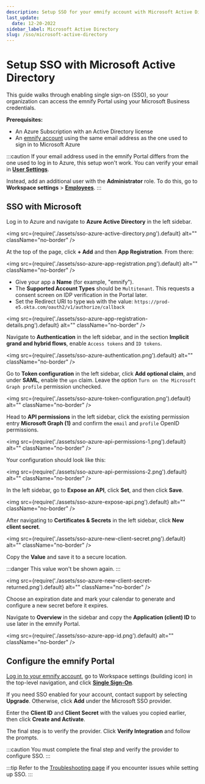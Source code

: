 ```yaml
---
description: Setup SSO for your emnify account with Microsoft Active Directory
last_update: 
  date: 12-20-2022
sidebar_label: Microsoft Active Directory
slug: /sso/microsoft-active-directory
---
```


# Setup SSO with Microsoft Active Directory

This guide walks through enabling single sign-on (SSO), so your organization can access the emnify Portal using your Microsoft Business credentials.

**Prerequisites:**

- An Azure Subscription with an Active Directory license
- An [emnify account](/quickstart) using the same email address as the one used to sign in to Microsoft Azure

:::caution
If your email address used in the emnify Portal differs from the one used to log in to Azure, this setup won't work.
You can verify your email in [**User Settings**](https://portal.emnify.com/user-settings).

Instead, add an additional user with the **Administrator** role.
To do this, go to **Workspace settings**&nbsp;<span aria-label="and then">></span> [**Employees**](https://portal.emnify.com/organisation-settings/users).
:::

## SSO with Microsoft

Log in to Azure and navigate to **Azure Active Directory** in the left sidebar.

<img
  src={require('./assets/sso-azure-active-directory.png').default}
  alt=""
  className="no-border"
/>

At the top of the page, click **+ Add** and then **App Registration**.
From there:

<img
  src={require('./assets/sso-azure-app-registration.png').default}
  alt=""
  className="no-border"
/>

- Give your app a **Name** (for example, "emnify").
- The **Supported Account Types** should be `Multitenant`.
This requests a consent screen on IDP verification in the Portal later. 
- Set the Redirect URI to type `Web` with the value: `https://prod-e5.okta.com/oauth2/v1/authorize/callback`

<img
  src={require('./assets/sso-azure-app-registration-details.png').default}
  alt=""
  className="no-border"
/>

Navigate to **Authentication** in the left sidebar, and in the section **Implicit grand and hybrid flows**, enable `Access tokens` and `ID tokens`.

<img
  src={require('./assets/sso-azure-authentication.png').default}
  alt=""
  className="no-border"
/>

Go to **Token configuration** in the left sidebar, click **Add optional claim**, and under **SAML**, enable the `upn` claim.
Leave the option `Turn on the Microsoft Graph profile` permission unchecked.

<img
  src={require('./assets/sso-azure-token-configuration.png').default}
  alt=""
  className="no-border"
/>

Head to **API permissions** in the left sidebar, click the existing permission entry **Microsoft Graph (1)** and confirm the `email` and `profile` OpenID permissions.

<img
  src={require('./assets/sso-azure-api-permissions-1.png').default}
  alt=""
  className="no-border"
/>

Your configuration should look like this:

<img
  src={require('./assets/sso-azure-api-permissions-2.png').default}
  alt=""
  className="no-border"
/>

In the left sidebar, go to **Expose an API**, click **Set**, and then click **Save**.

<img
  src={require('./assets/sso-azure-expose-api.png').default}
  alt=""
  className="no-border"
/>

After navigating to **Certificates & Secrets** in the left sidebar, click **New client secret**.

<img
  src={require('./assets/sso-azure-new-client-secret.png').default}
  alt=""
  className="no-border"
/>

Copy the **Value** and save it to a secure location.

:::danger
This value won't be shown again.
:::

<img
  src={require('./assets/sso-azure-new-client-secret-returned.png').default}
  alt=""
  className="no-border"
/>

Choose an expiration date and mark your calendar to generate and configure a new secret before it expires.

Navigate to **Overview** in the sidebar and copy the **Application (client) ID** to use later in the emnify Portal.

<img
  src={require('./assets/sso-azure-app-id.png').default}
  alt=""
  className="no-border"
/>

## Configure the emnify Portal

[Log in to your emnify account](https://portal.emnify.com/sign/), go to Workspace settings (building icon) in the top-level navigation, and click [**Single Sign-On**](https://portal.emnify.com/organisation-settings/federation).

If you need SSO enabled for your account, contact support by selecting **Upgrade**.
Otherwise, click **Add** under the Microsoft SSO provider.

Enter the **Client ID** and **Client Secret** with the values you copied earlier, then click **Create and Activate**.

The final step is to verify the provider.
Click **Verify Integration** and follow the prompts.

:::caution
You must complete the final step and verify the provider to configure SSO.
:::

:::tip
Refer to the [Troubleshooting page](/sso/troubleshooting#microsoft-active-directory) if you encounter issues while setting up SSO.
:::
